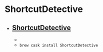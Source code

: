 # ShortcutDetective
- [ShortcutDetective](https://www.irradiatedsoftware.com/labs/)
  - 
  - 
  - `brew cask install ShortcutDetective`
